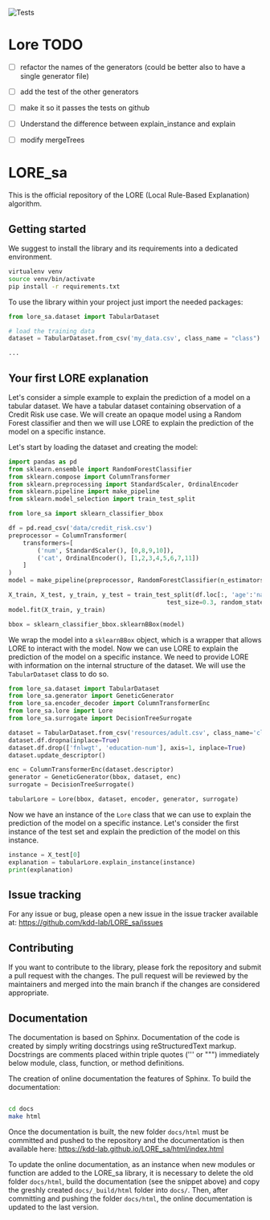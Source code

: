 ![Tests](https://github.com/valevalerio/LORE_sa/actions/workflows/tests.yml/badge.svg)


# Lore TODO
- [ ] refactor the names of the generators (could be better also to have a single generator file)
- [ ] add the test of the other generators
- [ ] make it so it passes the tests on github
- [ ] Understand the difference between explain_instance and explain
- [ ] modify mergeTrees



# LORE_sa
This is the official repository of the LORE (Local Rule-Based Explanation) algorithm. 

## Getting started

We suggest to install the library and its requirements into a dedicated environment.
```bash
virtualenv venv
source venv/bin/activate
pip install -r requirements.txt 
```

To use the library within your project just import the needed packages:
```python
from lore_sa.dataset import TabularDataset

# load the training data
dataset = TabularDataset.from_csv('my_data.csv', class_name = "class")

...

```
## Your first LORE explanation
Let's consider a simple example to explain the prediction of a model on a tabular dataset. We have a tabular dataset
containing observation of a Credit Risk use case. We will create an opaque model using a Random Forest classifier and
then we will use LORE to explain the prediction of the model on a specific instance.

Let's start by loading the dataset and creating the model:
```python
import pandas as pd
from sklearn.ensemble import RandomForestClassifier
from sklearn.compose import ColumnTransformer
from sklearn.preprocessing import StandardScaler, OrdinalEncoder
from sklearn.pipeline import make_pipeline
from sklearn.model_selection import train_test_split

from lore_sa import sklearn_classifier_bbox

df = pd.read_csv('data/credit_risk.csv')
preprocessor = ColumnTransformer(
    transformers=[
        ('num', StandardScaler(), [0,8,9,10]),
        ('cat', OrdinalEncoder(), [1,2,3,4,5,6,7,11])
    ]
)
model = make_pipeline(preprocessor, RandomForestClassifier(n_estimators=100, random_state=42))

X_train, X_test, y_train, y_test = train_test_split(df.loc[:, 'age':'native-country'].values, df['class'].values,
                                            test_size=0.3, random_state=42, stratify=df['class'].values)
model.fit(X_train, y_train)

bbox = sklearn_classifier_bbox.sklearnBBox(model)
```

We wrap the model into a `sklearnBBox` object, which is a wrapper that allows LORE to interact with the model. 
Now we can use LORE to explain the prediction of the model on a specific instance. 
We need to provide LORE with information on the internal structure of the dataset. We will use the `TabularDataset` 
class to do so.
```python
from lore_sa.dataset import TabularDataset
from lore_sa.generator import GeneticGenerator
from lore_sa.encoder_decoder import ColumnTransformerEnc
from lore_sa.lore import Lore
from lore_sa.surrogate import DecisionTreeSurrogate

dataset = TabularDataset.from_csv('resources/adult.csv', class_name='class')
dataset.df.dropna(inplace=True)
dataset.df.drop(['fnlwgt', 'education-num'], axis=1, inplace=True)
dataset.update_descriptor()

enc = ColumnTransformerEnc(dataset.descriptor)
generator = GeneticGenerator(bbox, dataset, enc)
surrogate = DecisionTreeSurrogate()

tabularLore = Lore(bbox, dataset, encoder, generator, surrogate)
```
Now we have an instance of the `Lore` class that we can use to explain the prediction of the model on a specific instance.
Let's consider the first instance of the test set and explain the prediction of the model on this instance.
```python
instance = X_test[0]
explanation = tabularLore.explain_instance(instance)
print(explanation)
```

## Issue tracking
For any issue or bug, please open a new issue in the issue tracker available at: https://github.com/kdd-lab/LORE_sa/issues

## Contributing
If you want to contribute to the library, please fork the repository and submit a pull request with the changes. The pull request will be reviewed by the maintainers and merged into the main branch if the changes are considered appropriate.


## Documentation

The documentation is based on Sphinx. Documentation of the code is created by simply writing docstrings using reStructuredText markup. Docstrings are comments placed within triple quotes (''' or """) immediately below module, class, function, or method definitions.

The creation of online documentation the features of Sphinx. 
To build the documentation:  

```bash

cd docs
make html

```
Once the documentation is built, the new folder `docs/html` must be committed and pushed to the repository and the documentation is then available here: https://kdd-lab.github.io/LORE_sa/html/index.html

To update the online documentation, as an instance when new modules or function are added to the LORE_sa library, it is necessary to delete the old folder `docs/html`, build the documentation (see the snippet above)  and copy the greshly created `docs/_build/html` folder into `docs/`. Then, after committing and pushing the folder `docs/html`, the online documentation is updated to the last version.


